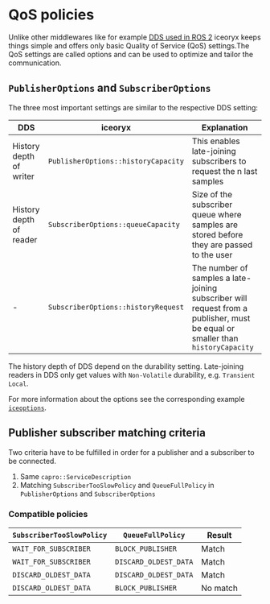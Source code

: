 # QoS policies

Unlike other middlewares like for example [DDS used in ROS 2](https://docs.ros.org/en/galactic/Concepts/About-Quality-of-Service-Settings.html)
iceoryx keeps things simple and offers only basic Quality of Service (QoS) settings.The QoS
settings are called options and can be used to optimize and tailor the communication.

## `PublisherOptions` and `SubscriberOptions`

The three most important settings are similar to the respective DDS setting:

| DDS                       | iceoryx                             | Explanation                                                                                                                    |
|---------------------------|-------------------------------------|--------------------------------------------------------------------------------------------------------------------------------|
| History depth of writer   | `PublisherOptions::historyCapacity` | This enables late-joining subscribers to request the n last samples                                                            |
| History depth of reader   | `SubscriberOptions::queueCapacity`  | Size of the subscriber queue where samples are stored before they are passed to the user                                       |
| -                         | `SubscriberOptions::historyRequest` | The number of samples a late-joining subscriber will request from a publisher, must be equal or smaller than `historyCapacity` |

The history depth of DDS depend on the durability setting. Late-joining readers in DDS
only get values with `Non-Volatile` durability, e.g. `Transient Local`.

For more information about the options see the corresponding example [`iceoptions`](../getting-started/examples/iceoptions.md).

## Publisher subscriber matching criteria

Two criteria have to be fulfilled in order for a publisher and a subscriber to be connected.

 1. Same `capro::ServiceDescription`
 2. Matching `SubscriberTooSlowPolicy` and `QueueFullPolicy` in `PublisherOptions` and `SubscriberOptions`

### Compatible policies

| `SubscriberTooSlowPolicy` | `QueueFullPolicy`     | Result   |
|---------------------------|-----------------------|----------|
| `WAIT_FOR_SUBSCRIBER`     | `BLOCK_PUBLISHER`     | Match    |
| `WAIT_FOR_SUBSCRIBER`     | `DISCARD_OLDEST_DATA` | Match    |
| `DISCARD_OLDEST_DATA`     | `DISCARD_OLDEST_DATA` | Match    |
| `DISCARD_OLDEST_DATA`     | `BLOCK_PUBLISHER`     | No match |

